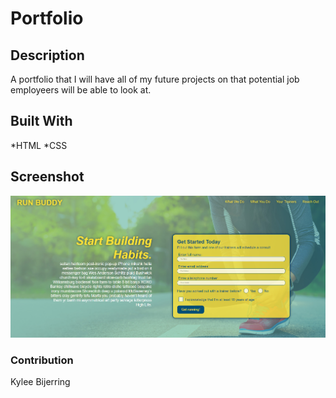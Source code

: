 # Portfolio

## Description
A portfolio that I will have all of my future projects on that potential job employeers will be able to look at.

## Built With
 *HTML
 *CSS
 
## Screenshot
![](images/screenshot2.png)

### Contribution
Kylee Bijerring 
